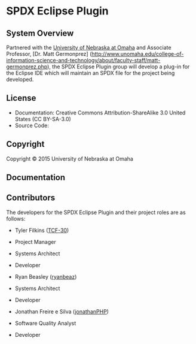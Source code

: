 SPDX Eclipse Plugin
===================

System Overview
---------------

Partnered with the [University of Nebraska at Omaha](http://www.unomaha.edu/) and Associate Professor, [Dr. Matt Germonprez] (http://www.unomaha.edu/college-of-information-science-and-technology/about/faculty-staff/matt-germonprez.php), the SPDX Eclipse Plugin group will develop a plug-in for the Eclipse IDE which will maintain an SPDX file for the project being developed.  

License
-------
 - Documentation: Creative Commons Attribution-ShareAlike 3.0 United States (CC BY-SA-3.0)
 - Source Code: 

Copyright
---------

Copyright © 2015 University of Nebraska at Omaha

Documentation
---------------------

Contributors
------------

The developers for the SPDX Eclipse Plugin and their project roles are as follows:

- Tyler Filkins ([TCF-30](https://github.com/TCF-30))
 - Project Manager
 - Systems Architect
 - Developer

- Ryan Beasley ([ryanbeaz](https://github.com/ryanbeaz)) 
 - Systems Architect
 - Developer

- Jonathan Freire e Silva ([jonathanPHP](https://github.com/jonathanPHP))
 - Software Quality Analyst
 - Developer

